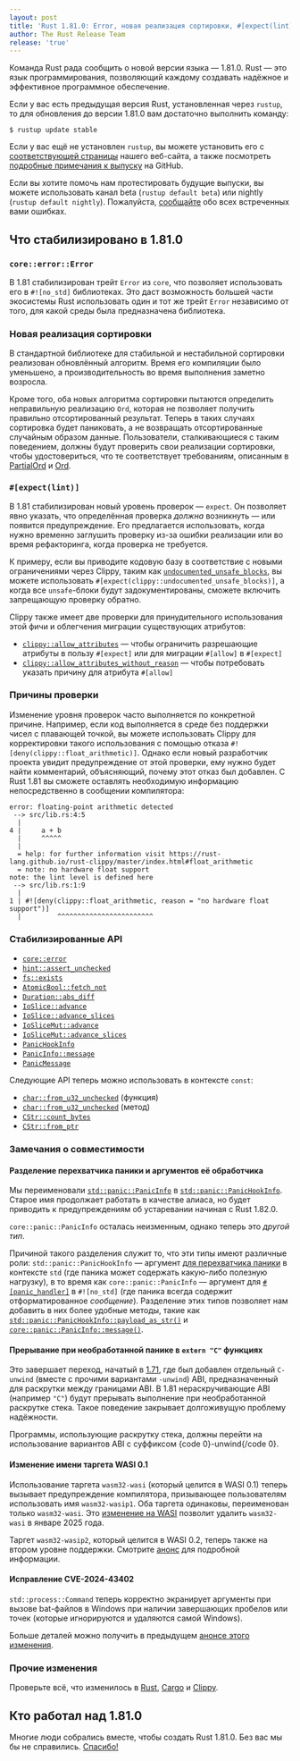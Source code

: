 ```yaml
---
layout: post
title: 'Rust 1.81.0: Error, новая реализация сортировки, #[expect(lint)]'
author: The Rust Release Team
release: 'true'
---
```


Команда Rust рада сообщить о новой версии языка — 1.81.0. Rust — это язык программирования, позволяющий каждому создавать надёжное и эффективное программное обеспечение.

Если у вас есть предыдущая версия Rust, установленная через `rustup`, то для обновления до версии 1.81.0 вам достаточно выполнить команду:

```console
$ rustup update stable
```

Если у вас ещё не установлен `rustup`, вы можете установить его с [соответствующей страницы](https://www.rust-lang.org/install.html) нашего веб-сайта, а также посмотреть [подробные примечания к выпуску](https://doc.rust-lang.org/nightly/releases.html#version-1810-2024-09-05) на GitHub.

Если вы хотите помочь нам протестировать будущие выпуски, вы можете использовать канал beta (`rustup default beta`) или nightly (`rustup default nightly`). Пожалуйста, [сообщайте](https://github.com/rust-lang/rust/issues/new/choose) обо всех встреченных вами ошибках.

## Что стабилизировано в 1.81.0

### `core::error::Error`

В 1.81 стабилизирован трейт `Error` из `core`, что позволяет использовать его в `#![no_std]` библиотеках. Это даст возможность большей части экосистемы Rust использовать один и тот же трейт `Error` независимо от того, для какой среды была предназначена библиотека.

### Новая реализация сортировки

В стандартной библиотеке для стабильной и нестабильной сортировки реализован обновлённый алгоритм. Время его компиляции было уменьшено, а производительность во время выполнения заметно возросла.

Кроме того, оба новых алгоритма сортировки пытаются определить неправильную реализацию `Ord`, которая не позволяет получить правильно отсортированный результат. Теперь в таких случаях сортировка будет паниковать, а не возвращать отсортированные случайным образом данные. Пользователи, сталкивающиеся с таким поведением, должны будут проверить свои реализации сортировки, чтобы удостовериться, что те соответствует требованиям, описанным в [PartialOrd] и [Ord].

### `#[expect(lint)]`

В 1.81 стабилизирован новый уровень проверок — `expect`. Он позволяет явно указать, что определённая проверка *должна* возникнуть — или появится предупреждение. Его предлагается использовать, когда нужно временно заглушить проверку из-за ошибки реализации или во время рефакторинга, когда проверка не требуется.

К примеру, если вы приводите кодовую базу в соответствие с новыми ограничениями через Clippy, таким как [`undocumented_unsafe_blocks`](https://rust-lang.github.io/rust-clippy/stable/index.html#/undocumented_unsafe_blocks), вы можете использовать `#[expect(clippy::undocumented_unsafe_blocks)]`, а когда все `unsafe`-блоки будут задокументированы, сможете включить запрещающую проверку обратно.

Clippy также имеет две проверки для принудительного использования этой фичи и облегчения миграции существующих атрибутов:

- [`clippy::allow_attributes`](https://rust-lang.github.io/rust-clippy/master/index.html#/allow_attributes) — чтобы ограничить разрешающие атрибуты в пользу `#[expect]` или для миграции `#[allow]` в `#[expect]`
- [`clippy::allow_attributes_without_reason`](https://rust-lang.github.io/rust-clippy/master/index.html#/allow_attributes_without_reason) — чтобы потребовать указать причину для атрибута `#[allow]`

### Причины проверки

Изменение уровня проверок часто выполняется по конкретной причине. Например, если код выполняется в среде без поддержки чисел с плавающей точкой, вы можете использовать Clippy для корректировки такого использования с помощью отказа `#![deny(clippy::float_arithmetic)]`. Однако если новый разработчик проекта увидит предупреждение от этой проверки, ему нужно будет найти комментарий, объясняющий, почему этот отказ был добавлен. С Rust 1.81 вы сможете оставлять необходимую информацию непосредственно в сообщении компилятора:

```text
error: floating-point arithmetic detected
 --> src/lib.rs:4:5
  |
4 |     a + b
  |     ^^^^^
  |
  = help: for further information visit https://rust-lang.github.io/rust-clippy/master/index.html#float_arithmetic
  = note: no hardware float support
note: the lint level is defined here
 --> src/lib.rs:1:9
  |
1 | #![deny(clippy::float_arithmetic, reason = "no hardware float support")]
  |         ^^^^^^^^^^^^^^^^^^^^^^^^
```

### Стабилизированные API

- [`core::error`](https://doc.rust-lang.org/stable/core/error/index.html)
- [`hint::assert_unchecked`](https://doc.rust-lang.org/stable/core/hint/fn.assert_unchecked.html)
- [`fs::exists`](https://doc.rust-lang.org/stable/std/fs/fn.exists.html)
- [`AtomicBool::fetch_not`](https://doc.rust-lang.org/stable/core/sync/atomic/struct.AtomicBool.html#method.fetch_not)
- [`Duration::abs_diff`](https://doc.rust-lang.org/stable/core/time/struct.Duration.html#method.abs_diff)
- [`IoSlice::advance`](https://doc.rust-lang.org/stable/std/io/struct.IoSlice.html#method.advance)
- [`IoSlice::advance_slices`](https://doc.rust-lang.org/stable/std/io/struct.IoSlice.html#method.advance_slices)
- [`IoSliceMut::advance`](https://doc.rust-lang.org/stable/std/io/struct.IoSliceMut.html#method.advance)
- [`IoSliceMut::advance_slices`](https://doc.rust-lang.org/stable/std/io/struct.IoSliceMut.html#method.advance_slices)
- [`PanicHookInfo`](https://doc.rust-lang.org/stable/std/panic/struct.PanicHookInfo.html)
- [`PanicInfo::message`](https://doc.rust-lang.org/stable/core/panic/struct.PanicInfo.html#method.message)
- [`PanicMessage`](https://doc.rust-lang.org/stable/core/panic/struct.PanicMessage.html)

Следующие API теперь можно использовать в контексте `const`:

- [`char::from_u32_unchecked`](https://doc.rust-lang.org/stable/core/char/fn.from_u32_unchecked.html) (функция)
- [`char::from_u32_unchecked`](https://doc.rust-lang.org/stable/core/primitive.char.html#method.from_u32_unchecked) (метод)
- [`CStr::count_bytes`](https://doc.rust-lang.org/stable/core/ffi/c_str/struct.CStr.html#method.count_bytes)
- [`CStr::from_ptr`](https://doc.rust-lang.org/stable/core/ffi/c_str/struct.CStr.html#method.from_ptr)

### Замечания о совместимости

#### Разделение перехватчика паники и аргументов её обработчика

Мы переименовали [`std::panic::PanicInfo`] в [`std::panic::PanicHookInfo`]. Старое имя продолжает работать в качестве алиаса, но будет приводить к предупреждениям об устаревании начиная с Rust 1.82.0.

`core::panic::PanicInfo` осталась неизменным, однако теперь это *другой тип*.

Причиной такого разделения служит то, что эти типы имеют различные роли: `std::panic::PanicHookInfo` — аргумент [для перехватчика паники](https://doc.rust-lang.org/stable/std/panic/fn.set_hook.html) в контексте `std` (где паника может содержать какую-либо полезную нагрузку), в то время как `core::panic::PanicInfo` — аргумент для [`#[panic_handler]`](https://doc.rust-lang.org/nomicon/panic-handler.html) в `#![no_std]` (где паника всегда содержит отформатированное *сообщение*). Разделение этих типов позволяет нам добавить в них более удобные методы, такие как [`std::panic::PanicHookInfo::payload_as_str()`]() и [`core::panic::PanicInfo::message()`](https://doc.rust-lang.org/stable/core/panic/struct.PanicInfo.html#method.message).

#### Прерывание при необработанной панике в `extern "C"` функциях

Это завершает переход, начатый в [1.71](https://blog.rust-lang.org/2023/07/13/Rust-1.71.0.html#c-unwind-abi), где был добавлен отдельный `C-unwind` (вместе с прочими вариантами `-unwind`) ABI, предназначенный для раскрутки между границами ABI. В 1.81 нераскручивающие ABI (например `"C"`) будут прерывать выполнение при необработанной раскрутке стека. Такое поведение закрывает долгоживущую проблему надёжности.

Программы, использующие раскрутку стека, должны перейти на использование вариантов ABI с суффиксом {code 0}-unwind{/code 0}.

#### Изменение имени таргета WASI 0.1

Использование таргета `wasm32-wasi` (который целится в WASI 0.1) теперь вызывает предупреждение компилятора, призывающее пользователям использовать имя `wasm32-wasip1`. Оба таргета одинаковы, переименован только `wasm32-wasi`. Это [изменение на WASI](https://blog.rust-lang.org/2024/04/09/updates-to-rusts-wasi-targets.html) позволит удалить `wasm32-wasi` в январе 2025 года.

Таргет `wasm32-wasip2`, который целится в WASI 0.2, теперь также на втором уровне поддержки. Смотрите [анонс](https://blog.rust-lang.org/2024/09/05/wasip2-tier-2.html) для подробной информации.

#### Исправление CVE-2024-43402

`std::process::Command` теперь корректно экранирует аргументы при вызове bat-файлов в Windows при наличии завершающих пробелов или точек (которые игнорируются и удаляются самой Windows).

Больше деталей можно получить в предыдущем [анонсе этого изменения](https://blog.rust-lang.org/2024/09/04/cve-2024-43402.html).

### Прочие изменения

Проверьте всё, что изменилось в [Rust](https://github.com/rust-lang/rust/releases/tag/1.81.0), [Cargo](https://github.com/rust-lang/cargo/blob/master/CHANGELOG.md#cargo-181-2024-09-05) и [Clippy](https://github.com/rust-lang/rust-clippy/blob/master/CHANGELOG.md#rust-181).

## Кто работал над 1.81.0

Многие люди собрались вместе, чтобы создать Rust 1.81.0. Без вас мы бы не справились. [Спасибо!](https://thanks.rust-lang.org/rust/1.81.0/)


[PartialOrd]: https://doc.rust-lang.org/nightly/std/cmp/trait.PartialOrd.html
[Ord]: https://doc.rust-lang.org/nightly/std/cmp/trait.Ord.html
[`std::panic::PanicInfo`]: https://doc.rust-lang.org/stable/std/panic/type.PanicInfo.html
[`std::panic::PanicHookInfo`]: https://doc.rust-lang.org/stable/std/panic/type.PanicHookInfo.html

